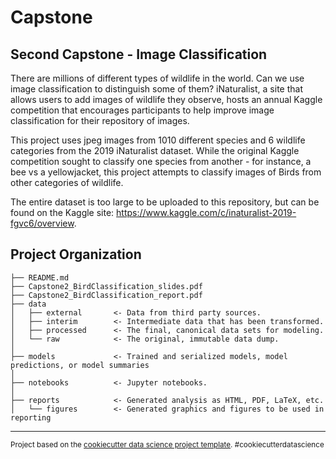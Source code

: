 Capstone
==============================

Second Capstone - Image Classification
------------

There are millions of different types of wildlife in the world. Can we use image classification to distinguish some of them? iNaturalist, a site that allows users to add images of wildlife they observe, hosts an annual Kaggle competition that encourages participants to help improve image classification for their repository of images.


This project uses jpeg images from 1010 different species and 6 wildlife categories from the 2019 iNaturalist dataset. While the original Kaggle competition sought to classify one species from another - for instance, a bee vs a yellowjacket, this project attempts to classify images of Birds from other categories of wildlife. 

The entire dataset is too large to be uploaded to this repository, but can be found on the Kaggle site: https://www.kaggle.com/c/inaturalist-2019-fgvc6/overview. 


Project Organization
------------

    ├── README.md 
    ├── Capstone2_BirdClassification_slides.pdf
    ├── Capstone2_BirdClassification_report.pdf
    ├── data
    │   ├── external       <- Data from third party sources.
    │   ├── interim        <- Intermediate data that has been transformed.
    │   ├── processed      <- The final, canonical data sets for modeling.
    │   └── raw            <- The original, immutable data dump.
    │
    ├── models             <- Trained and serialized models, model predictions, or model summaries
    │
    ├── notebooks          <- Jupyter notebooks.
    │
    ├── reports            <- Generated analysis as HTML, PDF, LaTeX, etc.
    │   └── figures        <- Generated graphics and figures to be used in reporting


--------

<p><small>Project based on the <a target="_blank" href="https://drivendata.github.io/cookiecutter-data-science/">cookiecutter data science project template</a>. #cookiecutterdatascience</small></p>
